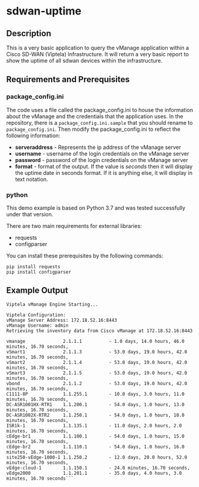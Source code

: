 # sdwan-uptime

## Description
This is a very basic application to query the vManage application within a Cisco SD-WAN (Viptela) Infrastructure. It will return a very basic report to show the uptime of all sdwan devices within the infrastructure.



## Requirements and Prerequisites
### package_config.ini
The code uses a file called the package_config.ini to house the information about the vManage and the credentials that the application uses.     In the repository, there is a ```package_config.ini.sample``` that you should rename to ```package_config.ini```.   Then modify the package_config.ini to reflect the following information:
* **serveraddress** - Represents the ip address of the vManage server
* **username** -  username of the login credentials on the vManage server
* **password** - password of the login credentials on the vManage server
* **format** - format of the output.   If the value is *seconds* then it will display the uptime date in seconds format.   If it is anything else, it will display in text notation.

### python
This demo example is based on Python 3.7 and was tested successfully under that version.

There are two main requirements for external libraries:
* requests
* configparser

You can install these prerequisites by the following commands:
```
pip install requests
pip install configparser
```


## Example Output
```
Viptela vManage Engine Starting...

Viptela Configuration:
vManage Server Address: 172.18.52.16:8443
vManage Username: admin
Retrieving the inventory data from Cisco vManage at 172.18.52.16:8443

vmanage              2.1.1.1          - 1.0 days, 14.0 hours, 46.0 minutes, 16.70 seconds, 
vSmart1              2.1.1.3          - 53.0 days, 19.0 hours, 42.0 minutes, 16.70 seconds, 
vSmart2              2.1.1.4          - 53.0 days, 19.0 hours, 42.0 minutes, 16.70 seconds, 
vSmart3              2.1.1.5          - 53.0 days, 19.0 hours, 42.0 minutes, 16.70 seconds, 
vbond                2.1.1.2          - 53.0 days, 19.0 hours, 42.0 minutes, 16.70 seconds, 
C1111-8P             1.1.255.1        - 10.0 days, 3.0 hours, 11.0 minutes, 16.70 seconds, 
DC-ASR1001HX-RTR1    1.1.200.1        - 54.0 days, 1.0 hours, 13.0 minutes, 16.70 seconds, 
DC-ASR1002X-RTR2     1.1.250.1        - 54.0 days, 1.0 hours, 10.0 minutes, 16.70 seconds, 
ISR1k-1              1.1.135.1        - 11.0 days, 2.0 hours, 2.0 minutes, 16.70 seconds, 
cEdge-br1            1.1.100.1        - 54.0 days, 1.0 hours, 15.0 minutes, 16.70 seconds, 
cEdge-br2            1.1.110.1        - 54.0 days, 1.0 hours, 16.0 minutes, 16.70 seconds, 
site250-vEdge-1000-1 1.1.250.2        - 12.0 days, 20.0 hours, 52.0 minutes, 16.70 seconds, 
vEdge-cloud-1        1.1.150.1        - 24.0 minutes, 16.70 seconds, 
vEdge2000            1.1.201.1        - 35.0 days, 4.0 hours, 3.0 minutes, 16.70 seconds```


